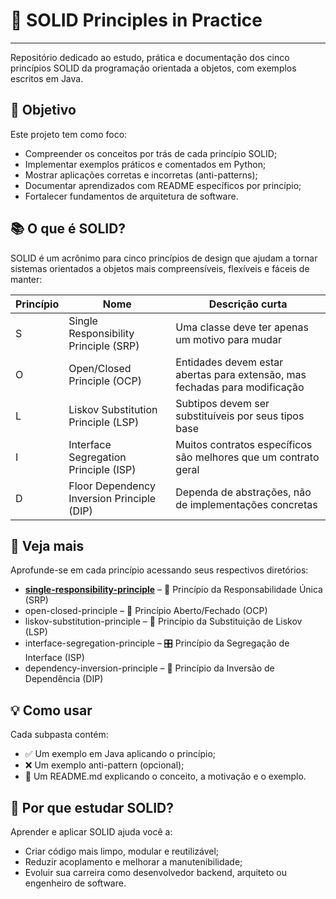 # 🧱 SOLID Principles in Practice

---

Repositório dedicado ao estudo, prática e documentação dos cinco princípios SOLID da programação orientada a objetos, com exemplos escritos em Java.

## 🎯 Objetivo
Este projeto tem como foco:

- Compreender os conceitos por trás de cada princípio SOLID;
- Implementar exemplos práticos e comentados em Python;
- Mostrar aplicações corretas e incorretas (anti-patterns);
- Documentar aprendizados com README específicos por princípio;
- Fortalecer fundamentos de arquitetura de software.

## 📚 O que é SOLID?
SOLID é um acrônimo para cinco princípios de design que ajudam a tornar sistemas orientados a objetos mais compreensíveis, flexíveis e fáceis de manter:

| Princípio | Nome                                       | Descrição curta                                                            |
|-----------|--------------------------------------------|----------------------------------------------------------------------------|
| S         | Single Responsibility Principle (SRP)      | Uma classe deve ter apenas um motivo para mudar                            |
| O         | Open/Closed Principle (OCP)                | Entidades devem estar abertas para extensão, mas fechadas para modificação |
| L         | Liskov Substitution Principle (LSP)        | Subtipos devem ser substituíveis por seus tipos base                       |
| I         | Interface Segregation Principle (ISP)      | Muitos contratos específicos são melhores que um contrato geral            |
| D         | Floor Dependency Inversion Principle (DIP) | Dependa de abstrações, não de implementações concretas                     |

## 🔗 Veja mais
Aprofunde-se em cada princípio acessando seus respectivos diretórios:

- **[single-responsibility-principle](./single-responsibility-principle)** – 📌 Princípio da Responsabilidade Única (SRP)
- open-closed-principle – 🔄 Princípio Aberto/Fechado (OCP)
- liskov-substitution-principle – 🧬 Princípio da Substituição de Liskov (LSP)
- interface-segregation-principle – 🎛️ Princípio da Segregação de Interface (ISP)
- dependency-inversion-principle – 🧩 Princípio da Inversão de Dependência (DIP)

## 💡 Como usar
Cada subpasta contém:

- ✅ Um exemplo em Java aplicando o princípio;
- ❌ Um exemplo anti-pattern (opcional);
- 📝 Um README.md explicando o conceito, a motivação e o exemplo.

## 🚀 Por que estudar SOLID?
Aprender e aplicar SOLID ajuda você a:
- Criar código mais limpo, modular e reutilizável;
- Reduzir acoplamento e melhorar a manutenibilidade;
- Evoluir sua carreira como desenvolvedor backend, arquiteto ou engenheiro de software.